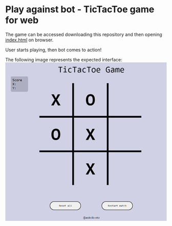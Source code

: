 # Play against bot - TicTacToe game for web

The game can be accessed downloading this repository and then opening [index.html](.tictactoe/../tictactoe/index.html) on browser.

User starts playing, then bot comes to action!

The following image represents the expected interface:
![TicTacToe board printscreen with some fields occupied](./docs/image.png)